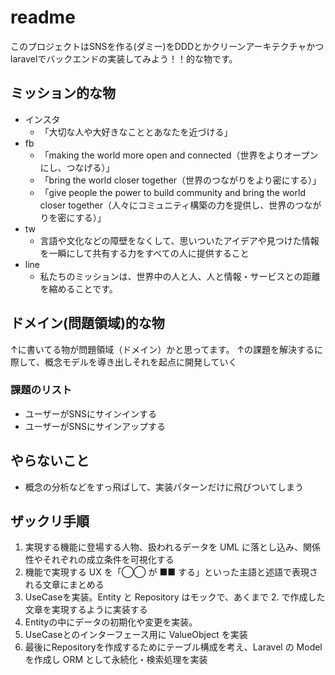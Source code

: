 # readme

このプロジェクトはSNSを作る(ダミー)をDDDとかクリーンアーキテクチャかつlaravelでバックエンドの実装してみよう！！的な物です。


## ミッション的な物

* インスタ
  * 「大切な人や大好きなこととあなたを近づける」
* fb
  * 「making the world more open and connected（世界をよりオープンにし、つなげる）」
  * 「bring the world closer together（世界のつながりをより密にする）」
  * 「give people the power to build community and bring the world closer together（人々にコミュニティ構築の力を提供し、世界のつながりを密にする）」
* tw
  * 言語や文化などの障壁をなくして、思いついたアイデアや見つけた情報を一瞬にして共有する力をすべての人に提供すること
* line
  * 私たちのミッションは、世界中の人と人、人と情報・サービスとの距離を縮めることです。

## ドメイン(問題領域)的な物

↑に書いてる物が問題領域（ドメイン）かと思ってます。
↑の課題を解決するに際して、概念モデルを導き出しそれを起点に開発していく

### 課題のリスト

* ユーザーがSNSにサインインする
* ユーザーがSNSにサインアップする

## やらないこと

* 概念の分析などをすっ飛ばして、実装パターンだけに飛びついてしまう

## ザックリ手順

1. 実現する機能に登場する人物、扱われるデータを UML に落とし込み、関係性やそれぞれの成立条件を可視化する
2. 機能で実現する UX を「◯◯ が ■■ する」といった主語と述語で表現される文章にまとめる
3. UseCaseを実装。Entity と Repository はモックで、あくまで 2. で作成した文章を実現するように実装する
4. Entityの中にデータの初期化や変更を実装。
5. UseCaseとのインターフェース用に ValueObject を実装
6. 最後にRepositoryを作成するためにテーブル構成を考え、Laravel の Model を作成し ORM として永続化・検索処理を実装
